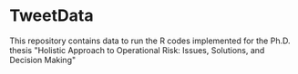 # TweetData
This repository contains data to run the R codes implemented for the Ph.D. thesis "Holistic Approach to Operational Risk: Issues, Solutions, and Decision Making"
